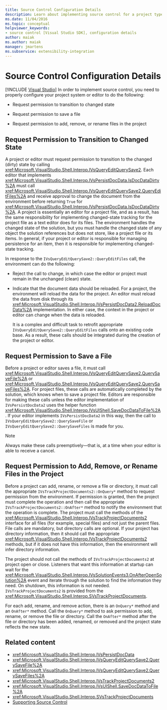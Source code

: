 ```yaml
---
title: Source Control Configuration Details
description: Learn about implementing source control for a project type in Visual Studio, which involves configuring your project system or editor to request permissions.
ms.date: 11/04/2016
ms.topic: conceptual
helpviewer_keywords:
- source control [Visual Studio SDK], configuration details
author: maiak
ms.author: maiak
manager: jmartens
ms.subservice: extensibility-integration
---
```

# Source Control Configuration Details

 [!INCLUDE [Visual Studio](~/includes/applies-to-version/vs-windows-only.md)]
In order to implement source control, you need to properly configure your project system or editor to do the following:

- Request permission to transition to changed state

- Request permission to save a file

- Request permission to add, remove, or rename files in the project

## Request Permission to Transition to Changed State
 A project or editor must request permission to transition to the changed (dirty) state by calling <xref:Microsoft.VisualStudio.Shell.Interop.IVsQueryEditQuerySave2>. Each editor that implements <xref:Microsoft.VisualStudio.Shell.Interop.IVsPersistDocData.IsDocDataDirty%2A> must call <xref:Microsoft.VisualStudio.Shell.Interop.IVsQueryEditQuerySave2.QueryEditFiles%2A> and receive approval to change the document from the environment before returning `True` for <xref:Microsoft.VisualStudio.Shell.Interop.IVsPersistDocData.IsDocDataDirty%2A>. A project is essentially an editor for a project file, and as a result, has the same responsibility for implementing changed-state tracking for the project file as a text editor does for its files. The environment handles the changed state of the solution, but you must handle the changed state of any object the solution references but does not store, like a project file or its items. In general, if your project or editor is responsible for managing persistence for an item, then it is responsible for implementing changed-state tracking.

 In response to the `IVsQueryEditQuerySave2::QueryEditFiles` call, the environment can do the following:

- Reject the call to change, in which case the editor or project must remain in the unchanged (clean) state.

- Indicate that the document data should be reloaded. For a project, the environment will reload the data for the project. An editor must reload the data from disk through its <xref:Microsoft.VisualStudio.Shell.Interop.IVsPersistDocData2.ReloadDocData%2A> implementation. In either case, the context in the project or editor can change when the data is reloaded.

  It is a complex and difficult task to retrofit appropriate `IVsQueryEditQuerySave2::QueryEditFiles` calls onto an existing code base. As a result, these calls should be integrated during the creation of the project or editor.

## Request Permission to Save a File
 Before a project or editor saves a file, it must call <xref:Microsoft.VisualStudio.Shell.Interop.IVsQueryEditQuerySave2.QuerySaveFile%2A> or <xref:Microsoft.VisualStudio.Shell.Interop.IVsQueryEditQuerySave2.QuerySaveFiles%2A>. For project files, these calls are automatically completed by the solution, which knows when to save a project file. Editors are responsible for making these calls unless the editor implementation of `IVsPersistDocData2` uses the helper function <xref:Microsoft.VisualStudio.Shell.Interop.IVsUIShell.SaveDocDataToFile%2A>. If your editor implements `IVsPersistDocData2` in this way, then the call to `IVsQueryEditQuerySave2::QuerySaveFile` or `IVsQueryEditQuerySave2::QuerySaveFiles` is made for you.

> [!NOTE]
> Always make these calls preemptively—that is, at a time when your editor is able to receive a cancel.

## Request Permission to Add, Remove, or Rename Files in the Project
 Before a project can add, rename, or remove a file or directory, it must call the appropriate `IVsTrackProjectDocuments2::OnQuery*` method to request permission from the environment. If permission is granted, then the project must complete the operation and then call the appropriate `IVsTrackProjectDocuments2::OnAfter*` method to notify the environment that the operation is complete. The project must call the methods of the <xref:Microsoft.VisualStudio.Shell.Interop.IVsTrackProjectDocuments2> interface for all files (for example, special files) and not just the parent files. File calls are mandatory, but directory calls are optional. If your project has directory information, then it should call the appropriate <xref:Microsoft.VisualStudio.Shell.Interop.IVsTrackProjectDocuments2> methods, but if it does not have this information, then the environment will infer directory information.

 The project should not call the methods of `IVsTrackProjectDocuments2` at project open or close. Listeners that want this information at startup can wait for the <xref:Microsoft.VisualStudio.Shell.Interop.IVsSolutionEvents3.OnAfterOpenSolution%2A> event and iterate through the solution to find the information they need. On shutdown, this information is not needed. `IVsTrackProjectDocuments2` is provided from the <xref:Microsoft.VisualStudio.Shell.Interop.SVsTrackProjectDocuments>.

 For each add, rename, and remove action, there is an `OnQuery*` method and an `OnAfter*` method. Call the `OnQuery*` method to ask permission to add, rename, or remove the file or directory. Call the `OnAfter*` method after the file or directory has been added, renamed, or removed and the project state reflects the new state.

## Related content

- <xref:Microsoft.VisualStudio.Shell.Interop.IVsPersistDocData>
- <xref:Microsoft.VisualStudio.Shell.Interop.IVsQueryEditQuerySave2.QuerySaveFile%2A>
- <xref:Microsoft.VisualStudio.Shell.Interop.IVsQueryEditQuerySave2.QuerySaveFiles%2A>
- <xref:Microsoft.VisualStudio.Shell.Interop.IVsTrackProjectDocuments2>
- <xref:Microsoft.VisualStudio.Shell.Interop.IVsUIShell.SaveDocDataToFile%2A>
- <xref:Microsoft.VisualStudio.Shell.Interop.SVsTrackProjectDocuments>
- [Supporting Source Control](../../extensibility/internals/supporting-source-control.md)
